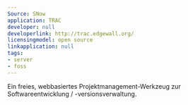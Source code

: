 ```yaml
---
Source: SNow
application: TRAC
developer: null
developerlink: http://trac.edgewall.org/
licensingmodel: open source
linkapplication: null
tags:
- server
- foss
---
```

Ein freies, webbasiertes Projektmanagement-Werkzeug zur Softwareentwicklung / -versionsverwaltung.
